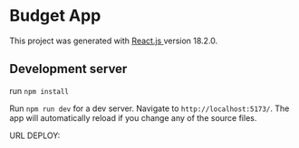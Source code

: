 # Budget App

This project was generated with [React.js ](https://vitejs.dev/guide/) version 18.2.0.


## Development server

run `npm install`

Run `npm run dev` for a dev server. Navigate to `http://localhost:5173/`. The app will automatically reload if you change any of the source files.


URL DEPLOY: 

